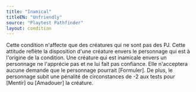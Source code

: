 ```yaml
---
title: "Inamical"
titleEN: "Unfriendly"
source: "Playtest Pathfinder"
layout: condition
---
```


Cette condition n'affecte que des créatures qui ne sont pas des PJ. Cette attitude reflète la disposition d'une créature envers le personnage qui est à l'origine de la condition. Une créature qui est inamicale envers un personnage ne l'apprécie pas et ne lui fait pas confiance. Elle n'acceptera aucune demande que le personnage pourrait [Formuler]. De plus, le personnage subit une pénalité de circonstances de -2 aux tests pour [Mentir] ou [Amadouer] la créature.